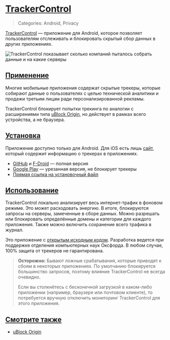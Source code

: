 # [TrackerControl](#trackercontrol)
> Categories: Android, Privacy

[TrackerControl](https://trackercontrol.org) — приложение для Android, которое
позволяет пользователям отслеживать и блокировать скрытый сбор данных в других
приложениях.

![TrackerControl показывает сколько компаний пыталось собрать данные и на какие
серверы](/media/trackercontrol.jpg)

## [Применение](#utilization)

Многие мобильные приложения содержат скрытые трекеры, которые собирают данные о
пользователях с целью технической аналитики и продажи третьим лицам ради
персонализированной рекламы.

TrackerControl блокирует попытки трекинга по аналогии с расширениями типа
[uBlock Origin](/wiki/ublock_origin), но действует в рамках всего устройства, а
не браузера.

## [Установка](#installation)

Приложение доступно только для Android. Для iOS есть лишь
[сайт](https://ios.trackercontrol.org), который содержит информацию о трекерах в
приложениях.

- [GitHub](https://github.com/TrackerControl/tracker-control-android/releases) и
[F-Droid](https://f-droid.org/packages/net.kollnig.missioncontrol.fdroid)
— полная версия
- [Google Play](https://play.google.com/store/apps/details?id=net.kollnig.missioncontrol.play)
— урезанная версия, не блокирует трекеры
- [Прямая ссылка на установочный файл](https://github.com/TrackerControl/tracker-control-android/releases/latest/download/TrackerControl-githubRelease-latest.apk)

## [Использование](#usage)

TrackerControl локально анализирует весь интернет-трафик в фоновом режиме. Это
может расходовать энергию. В итоге, блокируются запросы на серверы, замеченные в
сборе данных. Можно разрешать или блокировать определённые домены и категории
для каждого приложения. Также можно включить сохранение всего трафика в журнал.

Это приложение с
[открытым исходным кодом](https://github.com/TrackerControl/tracker-control-android).
Разработка ведется при поддержке отделения компьютерных наук Оксфорда. В любом
случае, 100% защита от трекеров не гарантирована.

> **Осторожно:** Бывают ложные срабатывания, которые приводят к сбоям в
некоторых приложениях. По умолчанию блокируется большинство запросов, поэтому
влияние TrackerControl не всегда очевидно.
>
> Если вы столкнётесь с бесконечной загрузкой в каком-либо приложении (например,
браузере или почтовом клиенте), то потребуется вручную отключить мониторинг
TrackerControl для этого приложения.

## [Смотрите также](#see-also)

- [uBlock Origin](/wiki/ublock_origin)
